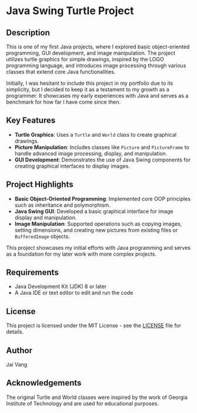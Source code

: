 # Java Swing Turtle Project

## Description

This is one of my first Java projects, where I explored basic object-oriented programming, GUI development, and image manipulation. The project utilizes turtle graphics for simple drawings, inspired by the LOGO programming language, and introduces image processing through various classes that extend core Java functionalities.

Initially, I was hesitant to include this project in my portfolio due to its simplicity, but I decided to keep it as a testament to my growth as a programmer. It showcases my early experiences with Java and serves as a benchmark for how far I have come since then.

## Key Features

- **Turtle Graphics**: Uses a `Turtle` and `World` class to create graphical drawings.
- **Picture Manipulation**: Includes classes like `Picture` and `PictureFrame` to handle advanced image processing, display, and manipulation.
- **GUI Development**: Demonstrates the use of Java Swing components for creating graphical interfaces to display images.

## Project Highlights

- **Basic Object-Oriented Programming**: Implemented core OOP principles such as inheritance and polymorphism.
- **Java Swing GUI**: Developed a basic graphical interface for image display and manipulation.
- **Image Manipulation**: Supported operations such as copying images, setting dimensions, and creating new pictures from existing files or `BufferedImage` objects.

This project showcases my initial efforts with Java programming and serves as a foundation for my later work with more complex projects.

## Requirements

- Java Development Kit (JDK) 8 or later
- A Java IDE or text editor to edit and run the code

## License

This project is licensed under the MIT License - see the [LICENSE](LICENSE) file for details.

## Author

Jai Vang

## Acknowledgements

The original Turtle and World classes were inspired by the work of Georgia Institute of Technology and are used for educational purposes.
